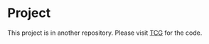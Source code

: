 # Project

This project is in another repository. Please visit [TCG](https://github.com/lfixas/TCG) for the code.